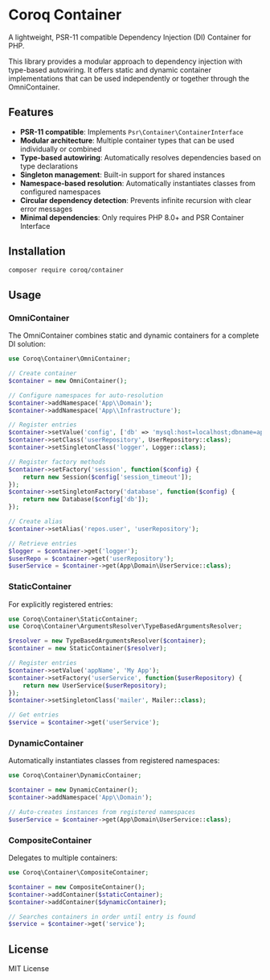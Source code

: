 # Coroq Container

A lightweight, PSR-11 compatible Dependency Injection (DI) Container for PHP.

This library provides a modular approach to dependency injection with type-based autowiring. It offers static and dynamic container implementations that can be used independently or together through the OmniContainer.

## Features

- **PSR-11 compatible**: Implements `Psr\Container\ContainerInterface`
- **Modular architecture**: Multiple container types that can be used individually or combined
- **Type-based autowiring**: Automatically resolves dependencies based on type declarations
- **Singleton management**: Built-in support for shared instances
- **Namespace-based resolution**: Automatically instantiates classes from configured namespaces
- **Circular dependency detection**: Prevents infinite recursion with clear error messages
- **Minimal dependencies**: Only requires PHP 8.0+ and PSR Container Interface

## Installation

```bash
composer require coroq/container
```

## Usage

### OmniContainer

The OmniContainer combines static and dynamic containers for a complete DI solution:

```php
use Coroq\Container\OmniContainer;

// Create container
$container = new OmniContainer();

// Configure namespaces for auto-resolution
$container->addNamespace('App\\Domain');
$container->addNamespace('App\\Infrastructure');

// Register entries
$container->setValue('config', ['db' => 'mysql:host=localhost;dbname=app']);
$container->setClass('userRepository', UserRepository::class);
$container->setSingletonClass('logger', Logger::class);

// Register factory methods
$container->setFactory('session', function($config) {
    return new Session($config['session_timeout']);
});
$container->setSingletonFactory('database', function($config) {
    return new Database($config['db']);
});

// Create alias
$container->setAlias('repos.user', 'userRepository');

// Retrieve entries
$logger = $container->get('logger');
$userRepo = $container->get('userRepository');
$userService = $container->get(App\Domain\UserService::class);
```

### StaticContainer

For explicitly registered entries:

```php
use Coroq\Container\StaticContainer;
use Coroq\Container\ArgumentsResolver\TypeBasedArgumentsResolver;

$resolver = new TypeBasedArgumentsResolver($container);
$container = new StaticContainer($resolver);

// Register entries
$container->setValue('appName', 'My App');
$container->setFactory('userService', function($userRepository) {
    return new UserService($userRepository);
});
$container->setSingletonClass('mailer', Mailer::class);

// Get entries
$service = $container->get('userService');
```

### DynamicContainer

Automatically instantiates classes from registered namespaces:

```php
use Coroq\Container\DynamicContainer;

$container = new DynamicContainer();
$container->addNamespace('App\\Domain');

// Auto-creates instances from registered namespaces
$userService = $container->get(App\Domain\UserService::class);
```

### CompositeContainer

Delegates to multiple containers:

```php
use Coroq\Container\CompositeContainer;

$container = new CompositeContainer();
$container->addContainer($staticContainer);
$container->addContainer($dynamicContainer);

// Searches containers in order until entry is found
$service = $container->get('service');
```

## License

MIT License